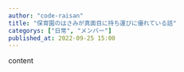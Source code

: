 ```yaml
---
author: "code-raisan"
title: "保育園のはさみが真面目に持ち運びに優れている話"
categorys: ["日常", "メンバー"]
published_at: 2022-09-25 15:00
---
```


content 
